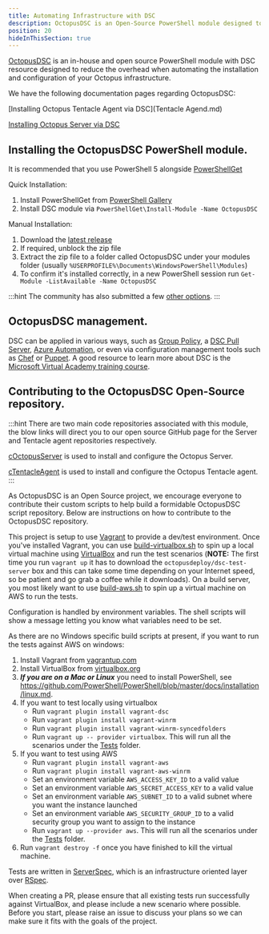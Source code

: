 ```yaml
---
title: Automating Infrastructure with DSC
description: OctopusDSC is an Open-Source PowerShell module designed to assist with the automation of Octopus infrastructure
position: 20
hideInThisSection: true
---
```

[OctopusDSC](https://github.com/OctopusDeploy/OctopusDSC) is an in-house and open source PowerShell module with DSC resource designed to reduce the overhead when automating the installation and configuration of your Octopus infrastructure.

We have the following documentation pages regarding OctopusDSC:

[Installing Octopus Tentacle Agent via DSC](Tentacle Agend.md)

[Installing Octopus Server via DSC](/docs/administration/octopus-dsc/octopus-server.md)

## Installing the OctopusDSC PowerShell module.

It is recommended that you use PowerShell 5 alongside [PowerShellGet](https://docs.microsoft.com/en-us/powershell/module/powershellget/?view=powershell-5.1)

Quick Installation:

1. Install PowerShellGet from [PowerShell Gallery](https://docs.microsoft.com/en-us/powershell/gallery/readme)
2. Install DSC module via `PowerShellGet\Install-Module -Name OctopusDSC`

Manual Installation:

1. Download the [latest release](https://github.com/OctopusDeploy/OctopusDSC/releases)
2. If required, unblock the zip file
3. Extract the zip file to a folder called OctopusDSC under your modules folder (usually `%USERPROFILE%\Documents\WindowsPowerShell\Modules`)
4. To confirm it's installed correctly, in a new PowerShell session run `Get-Module -ListAvailable -Name OctopusDSC`

:::hint
The community has also submitted a few [other options](https://github.com/OctopusDeploy/OctopusDSC/issues/14). :::

## OctopusDSC management.

DSC can be applied in various ways, such as [Group Policy](https://sdmsoftware.com/group-policy-blog/desired-state-configuration/desired-state-configuration-and-group-policy-come-together/), a [DSC Pull Server](https://msdn.microsoft.com/en-us/powershell/dsc/pullserver), [Azure Automation](https://msdn.microsoft.com/en-us/powershell/dsc/azuredsc), or even via configuration management tools such as [Chef](https://docs.chef.io/resource_dsc_resource.html) or [Puppet](https://github.com/puppetlabs/puppetlabs-dsc). A good resource to learn more about DSC is the [Microsoft Virtual Academy training course](http://www.microsoftvirtualacademy.com/training-courses/getting-started-with-powershell-desired-state-configuration-dsc-).




## Contributing to the OctopusDSC Open-Source repository.

:::hint
There are two main code repositories associated with this module, the blow links will direct you to our open source GitHub page for the Server and Tentacle agent repositories respectively.

[cOctopusServer](https://github.com/OctopusDeploy/OctopusDSC/blob/master/README-cOctopusServer.md) is used to install and configure the Octopus Server.

[cTentacleAgent](https://github.com/OctopusDeploy/OctopusDSC/blob/master/README-cTentacleAgent.md) is used to install and configure the Octopus Tentacle agent.
:::


As OctopusDSC is an Open Source project, we encourage everyone to contribute their custom scripts to help build a formidable OctopusDSC script repository. Below are instructions on how to contribute to the OctopusDSC repository.

This project is setup to use [Vagrant](vagrant.io) to provide a dev/test environment. Once you've installed Vagrant, you can use [build-virtualbox.sh](build-virtualbox.sh) to spin up a local virtual machine using [VirtualBox](virtualbox.org) and run the test scenarios (**NOTE:** The first time you run `vagrant up` it has to download the `octopusdeploy/dsc-test-server` box and this can take some time depending on your Internet speed, so be patient and go grab a coffee while it downloads). On a build server, you most likely want to use [build-aws.sh](build-aws.sh) to spin up a virtual machine on AWS to run the tests.

Configuration is handled by environment variables. The shell scripts will show a message letting you know what variables need to be set.

As there are no Windows specific build scripts at present, if you want to run the tests against AWS on windows:

1. Install Vagrant from [vagrantup.com](http://vagrantup.com)
2. Install VirtualBox from [virtualbox.org](http://virtualbox.org)
3. _**If you are on a Mac or Linux**_ you need to install PowerShell, see https://github.com/PowerShell/PowerShell/blob/master/docs/installation/linux.md.
4. If you want to test locally using virtualbox
    - Run `vagrant plugin install vagrant-dsc`
    - Run `vagrant plugin install vagrant-winrm`
    - Run `vagrant plugin install vagrant-winrm-syncedfolders`
    - Run `vagrant up -- provider virtualbox`. This will run all the scenarios under the [Tests](Tests) folder.
5. If you want to test using AWS
    - Run `vagrant plugin install vagrant-aws`
    - Run `vagrant plugin install vagrant-aws-winrm`
    - Set an environment variable `AWS_ACCESS_KEY_ID` to a valid value
    - Set an environment variable `AWS_SECRET_ACCESS_KEY` to a valid value
    - Set an environment variable `AWS_SUBNET_ID` to a valid subnet where you want the instance launched
    - Set an environment variable `AWS_SECURITY_GROUP_ID` to a valid security group you want to assign to the instance
    - Run `vagrant up --provider aws`. This will run all the scenarios under the [Tests](Tests) folder.
6. Run `vagrant destroy -f` once you have finished to kill the virtual machine.

Tests are written in [ServerSpec](serverspec.org), which is an infrastructure oriented layer over [RSpec](rspec.info).

When creating a PR, please ensure that all existing tests run successfully against VirtualBox, and please include a new scenario where possible. Before you start, please raise an issue to discuss your plans so we can make sure it fits with the goals of the project.
